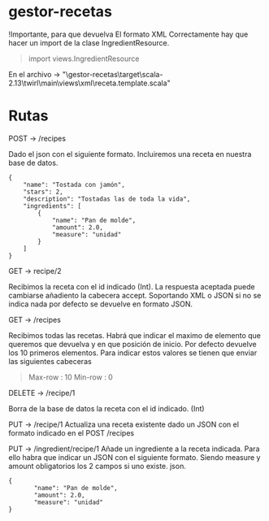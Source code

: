 # gestor-recetas
 
!Importante, para que devuelva El formato XML Correctamente hay que hacer un import de la clase IngredientResource.

 >import views.IngredientResource
 
 En el archivo -> "\gestor-recetas\target\scala-2.13\twirl\main\views\xml\receta.template.scala"


# Rutas

POST -> /recipes

  Dado el json con el siguiente formato. Incluiremos una receta en nuestra base de datos.

    {
    	"name": "Tostada con jamón",
    	"stars": 2,
    	"description": "Tostadas las de toda la vida",
    	"ingredients": [
      	 	{
            	"name": "Pan de molde",
            	"amount": 2.0,
            	"measure": "unidad"
        	}
    	]
	}
    
    
GET -> recipe/2

  Recibimos la receta con el id indicado (Int). La respuesta aceptada puede cambiarse añadiento la cabecera accept. Soportando XML o JSON si no se indica nada por defecto se   devuelve en formato JSON.
  
GET -> /recipes

  Recibimos todas las recetas.
  Habrá que indicar el maximo de elemento que queremos que devuelva y en que posición de inicio. Por defecto devuelve los 10 primeros elementos.
  Para indicar estos valores se tienen que enviar las siguientes cabeceras
  
  > Max-row : 10
  > Min-row : 0
  
DELETE -> /recipe/1

  Borra de la base de datos la receta con el id indicado. (Int)
 
PUT -> /recipe/1
  Actualiza una receta existente dado un JSON con el formato indicado en el POST /recipes
  
PUT -> /ingredient/recipe/1
  Añade un ingrediente a la receta indicada. Para ello habra que indicar un JSON con el siguiente formato. Siendo measure y amount obligatorios los 2 campos si uno existe.
   json.

    {
           "name": "Pan de molde",
           "amount": 2.0,
           "measure": "unidad"
	}
    
  
